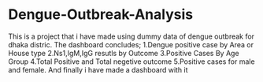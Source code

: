 # Dengue-Outbreak-Analysis
This is a project that i have made using dummy data of dengue outbreak for dhaka distric. The dashboard concludes;
1.Dengue positive case by Area or House type 
2.Ns1,IgM,IgG resutls by Outcome 
3.Positive Cases By Age Group 
4.Total Positive and Total negetive outcome 
5.Positive cases for male and female.
And finally i have made a dashboard with it
